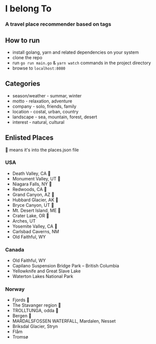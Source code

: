 # I belong To
### A travel place recommender based on tags

## How to run
* install golang, yarn and related dependencies on your system
* clone the repo
* run `go run main.go` & `yarn watch` commands in the project directory 
* browse to `localhost:8080`

## Categories
* season/weather - summar, winter
* motto - relaxation, adventure 
* company - solo, friends, family
* location - costal, urban, country
* landscape - sea, mountain, forest, desert
* interest - natural, cultural


## Enlisted Places 
:checkered_flag: means it's into the places.json file

### USA
* Death Valley, CA :checkered_flag:
* Monument Valley, UT :checkered_flag:
* Niagara Falls, NY :checkered_flag:
* Redwoods, CA :checkered_flag:
* Grand Canyon, AZ :checkered_flag:
* Hubbard Glacier, AK :checkered_flag:
* Bryce Canyon, UT :checkered_flag:
* Mt. Desert Island, ME :checkered_flag:
* Crater Lake, OR :checkered_flag:
* Arches, UT
* Yosemite Valley, CA :checkered_flag:
* Carlsbad Caverns, NM
* Old Faithful, WY

### Canada
* Old Faithful, WY
* Capilano Suspension Bridge Park – British Columbia
* Yellowknife and Great Slave Lake
* Waterton Lakes National Park

### Norway
* Fjords :checkered_flag:
* The Stavanger region :checkered_flag: 
* TROLLTUNGA, odda :checkered_flag:
* Bergen :checkered_flag:
* MARDALSFOSSEN WATERFALL, Mardalen, Nesset
* Briksdal Glacier, Stryn
* Flåm
* Tromsø
